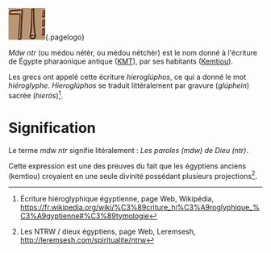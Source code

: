 <!-- TITLE: Mdw ntr / Hiéroglyphe -->
<!-- SUBTITLE: Présentation des écritures mdw ntr -->

![Mdw Ntr](/uploads/ecriture/mdw-ntr.png "Mdw Ntr"){.pagelogo}

*Mdw ntr* (ou médou nétèr, ou médou nétchèr) est le nom donné à l'écriture de Égypte pharaonique antique ([KMT](/civilisation/kmt)), par ses habitants ([Kemtiou](/peuple/kemtiou)).

Les grecs ont appelé cette écriture *hieroglúphos*, ce qui a donné le mot *hiéroglyphe*. *Hieroglúphos* se traduit littéralement par gravure (*glúphein*) sacrée (*hierós*)[^1].
# Signification 
Le terme *mdw ntr* signifie litéralement : *Les paroles (mdw) de Dieu (ntr)*.

Cette expression est une des preuves du fait que les égyptiens anciens (kemtiou) croyaient en une seule divinité possédant plusieurs projections[^2].

[^1]:Écriture hiéroglyphique égyptienne, page Web, Wikipédia, https://fr.wikipedia.org/wiki/%C3%89criture_hi%C3%A9roglyphique_%C3%A9gyptienne#%C3%89tymologie
[^2]:Les NTRW / dieux égyptiens, page Web, Leremsesh, http://leremsesh.com/spiritualite/ntrw